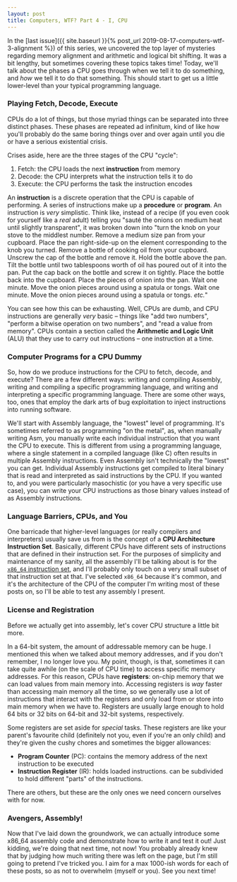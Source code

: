 ```yaml
---
layout: post
title: Computers, WTF? Part 4 - I, CPU
---
```

In the [last issue]({{ site.baseurl }}{% post_url 2019-08-17-computers-wtf-3-alignment %}) 
of this series, we uncovered the top layer of mysteries regarding memory 
alignment and arithmetic and logical bit shifting. It was a bit lengthy, but 
sometimes covering these topics takes time! Today, we'll talk about the phases 
a CPU goes through when we tell it to do something, and *how* we tell it to do 
that something. This should start to get us a little lower-level than your 
typical programming language.

### Playing Fetch, Decode, Execute
CPUs do a lot of things, but those myriad things can be separated into 
three distinct phases. These phases are repeated ad infinitum, kind of like 
how you'll probably do the same boring things over and over again until you 
die or have a serious existential crisis.

Crises aside, here are the three stages of the CPU "cycle":

  1. Fetch: the CPU loads the next **instruction** from memory
  2. Decode: the CPU interprets what the instruction tells it to do
  3. Execute: the CPU performs the task the instruction encodes

An **instruction** is a discrete operation that the CPU is capable of 
performing. A series of instructions make up a **procedure** or **program**. 
An instruction is *very* simplistic. Think like, instead of a recipe (if you 
even cook for yourself like a *real* adult) telling you "sauté the onions on 
medium heat until slightly transparent", it was broken down into "turn the 
knob on your stove to the middlest number. Remove a medium size pan from your 
cupboard. Place the pan right-side-up on the element corresponding to the knob 
you turned. Remove a bottle of cooking oil from your cupboard. Unscrew the cap 
of the bottle and remove it. Hold the bottle above the pan. Tilt the bottle 
until two tablespoons worth of oil has poured out of it into the pan. Put the 
cap back on the bottle and screw it on tightly. Place the bottle back into the 
cupboard. Place the pieces of onion into the pan. Wait one minute. Move the 
onion pieces around using a spatula or tongs. Wait one minute. Move the onion 
pieces around using a spatula or tongs. *etc.*"

You can see how this can be exhausting. Well, CPUs are dumb, and CPU 
instructions are generally *very* basic – things like "add two numbers", 
"perform a bitwise operation on two numbers", and "read a value from memory". 
CPUs contain a section called the **Arithmetic and Logic Unit** (ALU) that 
they use to carry out instructions – one instruction at a time.

### Computer Programs for a CPU Dummy
So, how do we produce instructions for the CPU to fetch, decode, and execute? 
There are a few different ways: writing and compiling Assembly, writing and 
compiling a specific programming language, and writing and interpreting a 
specific programming language. There are some other ways, too, ones that 
employ the dark arts of bug exploitation to inject instructions into running 
software.

We'll start with Assembly language, the "lowest" level of programming. It's 
sometimes referred to as programming "on the metal", as, when manually writing 
Asm, you manually write each individual instruction that you want the CPU to 
execute. This is different from using a programming language, where a single 
statement in a compiled language (like C) often results in multiple Assembly 
instructions. Even Assembly isn't technically the "lowest" you can get. 
Individual Assembly instructions get compiled to literal binary that is read 
and interpreted as said instructions by the CPU. If you wanted to, and you 
were particularly masochistic (or you have a very specific use case), you 
can write your CPU instructions as those binary values instead of as Assembly 
instructions.

### Language Barriers, CPUs, and You
One barricade that higher-level languages (or really compilers and 
interpreters) usually save us from is the concept of a **CPU Architecture 
Instruction Set**. Basically, different CPUs have different sets of 
instructions that are defined in their instruction set. For the purposes of 
simplicity and maintenance of my sanity, all the assembly I'll be talking 
about is for the [`x86_64` instruction set](https://en.wikipedia.org/wiki/X68-64), 
and I'll probably only touch on a very small subset of that instruction set at 
that. I've selected `x86_64` because it's common, and it's the architecture of 
the CPU of the computer I'm writing most of these posts on, so I'll be able to 
test any assembly I present.

### License and Registration
Before we actually get into assembly, let's cover CPU structure a little bit 
more.

In a 64-bit system, the amount of addressable memory can be huge. I mentioned 
this when we talked about memory addresses, and if you don't remember, I no 
longer love you. My point, though, is that, sometimes it can take quite awhile 
(on the scale of CPU time) to access specific memory addresses. For this 
reason, CPUs have **registers**: on-chip memory that we can load values from 
main memory into. Accessing registers is *way* faster than accessing main 
memory all the time, so we generally use a lot of instructions that interact 
with the registers and only load from or store into main memory when we have 
to. Registers are usually large enough to hold 64 bits or 32 bits on 64-bit 
and 32-bit systems, respectively.

Some registers are set aside for *special* tasks. These registers are like 
your parent's favourite child (definitely not you, even if you're an only 
child) and they're given the cushy chores and sometimes the bigger allowances:

  * **Program Counter** (PC): contains the memory address of the next 
    instruction to be executed
  * **Instruction Register** (IR): holds loaded instructions. can be 
    subdivided to hold different "parts" of the instructions.

There are others, but these are the only ones we need concern ourselves with 
for now.

### Avengers, Assembly!
Now that I've laid down the groundwork, we can actually introduce some x86_64 
assembly code and demonstrate how to write it and test it out! Just kidding, 
we're doing that next time, not now! You probably already knew that by judging 
how much writing there was left on the page, but I'm still going to pretend 
I've tricked you. I aim for a max 1000-ish words for each of these posts, so 
as not to overwhelm (myself or you). See you next time!
